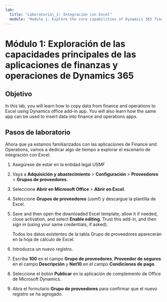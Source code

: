 ```yaml
---
lab:
  title: "Laboratorio\_2: Integración con Excel"
  module: 'Module 1: Explore the core capabilities of Dynamics 365 finance and operations apps'
---
```


# <a name="module-1-explore-the-core-capabilities-of-dynamics-365-finance-and-operations-apps"></a>Módulo 1: Exploración de las capacidades principales de las aplicaciones de finanzas y operaciones de Dynamics 365

## <a name="objective"></a>Objetivo

In this lab, you will learn how to copy data from finance and operations to Excel using Dynamics office add-in app. You will also learn how the same app can be used to insert data into finance and operations apps.

## <a name="lab-steps"></a>Pasos de laboratorio

Ahora que ya estamos familiarizados con las aplicaciones de Finance and Operations, vamos a dedicar algo de tiempo a explorar el escenario de integración con Excel.

1. Asegúrese de estar en la entidad legal USMF 

2. Vaya a **Adquisición y abastecimiento** > **Configuración** > **Proveedores** > **Grupos de proveedores**.

3. Seleccione **Abrir en Microsoft Office** > **Abrir en Excel**.

4. Seleccione **Grupos de proveedores** (usmf) y descargue la plantilla de Excel.

5. Save and then open the downloaded Excel template, allow it if needed, close activation, and select <bpt id="p1">**</bpt>Enable editing<ept id="p1">**</ept>. Trust this add-in, and then sign in (using your same credentials, if asked).

    Todos los datos existentes de la tabla Grupo de proveedores aparecerán en la hoja de cálculo de Excel.

6.  Introduzca un nuevo registro.

7. Escriba **100** en el campo **Grupo de proveedores**, **Proveedor de seguros** en el campo **Descripción** y **Net10** en el campo **Condiciones de pago**.

8. Seleccione el botón **Publicar** en la aplicación de complemento de Office de Microsoft Dynamics.

9. Abra el formulario **Grupo de proveedores** para confirmar que el nuevo registro se ha agregado.

